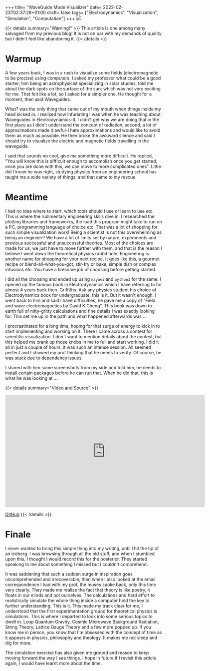 +++
title= "WaveGuide Mode Visualizer"
date= 2022-02-23T02:37:28+01:00
draft= false
tags= ["Electrodynamics", "Visualization", "Simulation", "Computation"]
+++
![](img/WaveGuide-Mode-Visualizer.png)

{{< details summary="Warning!" >}}
This article is one among many salvaged from my previous blog! It is not on par with my demands of quality but I didn't feel like abandoning it.
{{< /details >}}



# Warmup
A few years back, I was in a rush to visualize some fields (electromagnetic to be precise) using computers. I asked my professor what could be a good starter; him being an astrophysicist specializing in solar studies, told me about the dark spots on the surface of the sun; which was not very exciting for me. That felt like a lot, so I asked for a simpler one. He thought for a moment, then said Waveguides.

What? was the only thing that came out of my mouth when things inside my head kicked in. I realised how infuriating I was when he was teaching about Waveguides in Electrodynamics-II. I didn't get why we are doing that in the first place as I didn't understand the concept of radiation; second, a lot of approximations made it awful-I hate approximations and would like to avoid them as much as possible. He then broke the awkward silence and said I should try to visualize the electric and magnetic fields travelling in the waveguide.

I said that sounds no cool, give me something more difficult. He replied, "You will know this is difficult enough to accomplish once you get started; once you are done with this, we can move to more complicated ones". Little did I know he was right, studying physics from an engineering school has taught me a wide variety of things; and that came to my rescue.

# Meantime
I had no idea where to start, which tools should I use or learn to use etc. This is where the rudimentary engineering skills dive in. I researched the plotting libraries and frameworks, the load this program might take to run on a PC, programming language of choice etc. That was a lot of shopping for such simple visualization work! Being a scientist is not this overwhelming as being an engineer!! We have a lot of limits set by nature, experiments and previous successful and unsuccessful theories. Most of the choices are made for us, we just have to move further with them, and that is the reason I believe I went down the theoretical physics rabbit hole. Engineering is another name for shopping for your next recipe. It goes like this, a gourmet recipe or blend-all-what-you-got, stir-fry or bake, simple dish or complex infusions etc. You have a tiresome job of choosing before getting started.

I did all the choosing and ended up using `mayavi` and `python3` for the same. I opened up the famous book in Electrodynamics which I have referring to for almost 4 years back then. Griffiths. Ask any physics student his choice of Electrodynamics book for undergraduate, this is it. But it wasn't enough. I went back to him and said I have difficulties, he gave me a copy of "Field and wave electromagnetics by David K Cheng". This book was down to earth full of nitty-gritty calculations and fine details I was exactly looking for. This set me up in the path and what happened afterwards was ...

I procrastinated for a long time, hoping for that surge of energy to kick in to start implementing and working on it. There I came across a contest for scientific visualization. I don't want to mention details about the contest, but this helped me crank up those knobs in me to full and start working. I did it all in just a couple of hours, it was such an intense session. All seemed perfect and I showed my prof thinking that he needs to verify. Of course, he was stuck due to dependency issues.

I shared with him some screenshots from my side and told him, he needs to install certain packages before he can run that. When he did that, this is what he was looking at ...

{{< details summary="Video and Source" >}}
<iframe title="vimeo-player" src="https://player.vimeo.com/video/424267794?h=c9bb7e4047" width="640" height="360" frameborder="0"    allowfullscreen></iframe>

[GitHub](https://github.com/ashwinbalaji0811/WaveGuide-Mode-Visualizer?ref=ashwin-balaji)
{{< /details >}}





# Finale
I never wanted to bring this simple thing into my writing, until I hit the tip of an iceberg. I was browsing through all the old stuff, and when I stumbled upon this, I thought I would record this for the posterior. They started speaking to me about something I missed but I couldn't comprehend.

It was saddening that such a sudden surge in inspiration goes uncomprehended and irrecoverable, then when I also looked at the email correspondence I had with my prof, the muses spoke back, only this time very clearly. They made me realize the fact that theory is like poetry, it floats in our minds and not ourselves. The calculations and hard effort to realistically simulate the whole thing inside a computer hold the key to further understanding. This is it. This made my track clear for me, I understood that the first experimentation ground for theoretical physics is simulations. This is where I departed to look into some serious topics to dwell in. Loop Quantum Gravity, Cosmic Microwave Background Radiation, String Theory, Lattice Gauge Theory and a few more popped up. If you know me in person, you know that I'm obsessed with the concept of time as it appears in physics, philosophy and theology. It makes me not sleep and dig for more.

The simulation exercise has also given me ground and reason to keep moving forward the way I see things. I hope in future if I revisit this article again, I would have learnt more about the time.